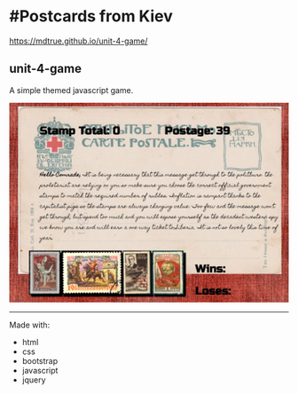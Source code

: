 
#Postcards from Kiev 
=======
https://mdtrue.github.io/unit-4-game/
## unit-4-game

A simple themed javascript game.

![Game Image](https://github.com/MDTrue/unit-4-game/blob/master/assets/images/postcardKiev.JPG)

---

Made with:

  * html
  * css
  * bootstrap
  * javascript
  * jquery



